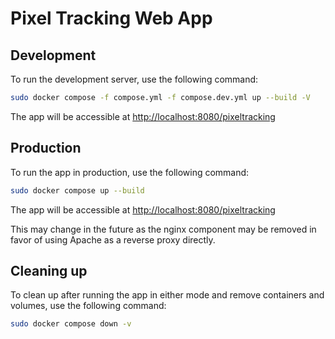 # Pixel Tracking Web App

## Development

To run the development server, use the following command:

```sh
sudo docker compose -f compose.yml -f compose.dev.yml up --build -V
```

The app will be accessible at <http://localhost:8080/pixeltracking>

## Production

To run the app in production, use the following command:

```sh
sudo docker compose up --build
```

The app will be accessible at <http://localhost:8080/pixeltracking>

This may change in the future as the nginx component may be removed in favor of using Apache as a reverse proxy directly.

## Cleaning up

To clean up after running the app in either mode and remove containers and volumes, use the following command:

```sh
sudo docker compose down -v
```

